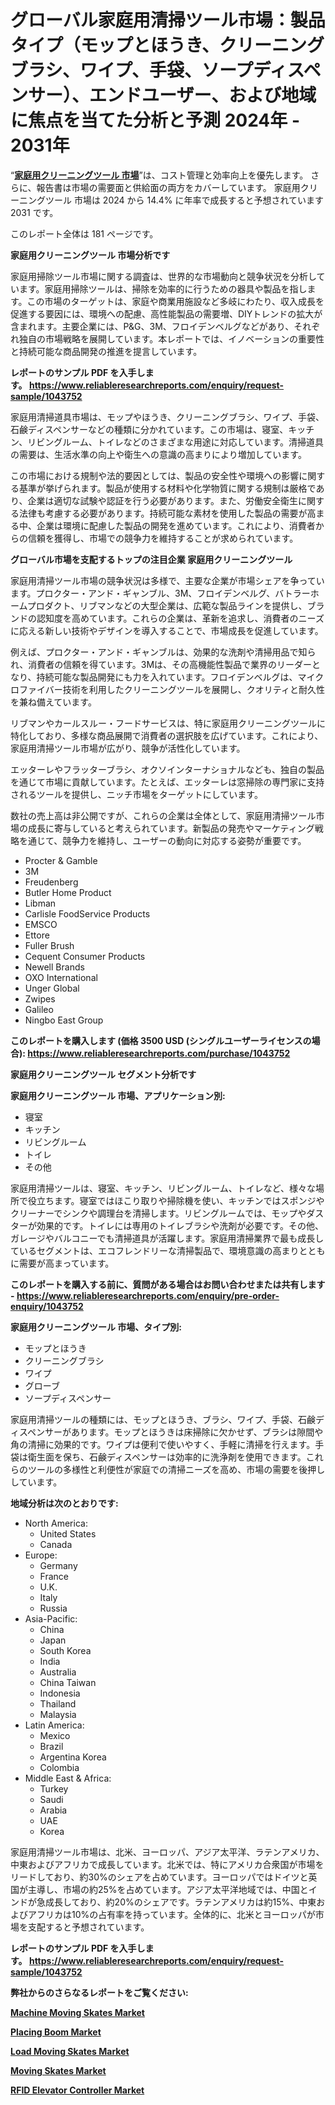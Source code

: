 <p><h1>グローバル家庭用清掃ツール市場：製品タイプ（モップとほうき、クリーニングブラシ、ワイプ、手袋、ソープディスペンサー）、エンドユーザー、および地域に焦点を当てた分析と予測 2024年 - 2031年</h1></p><p>&ldquo;<strong><a href="https://www.reliableresearchreports.com/household-cleaning-tools-r1043752?utm_campaign=110&utm_medium=9&utm_source=Github&utm_content=ia&utm_term=30122024&utm_id=household-cleaning-tools">家庭用クリーニングツール 市場</a></strong>&rdquo;は、コスト管理と効率向上を優先します。 さらに、報告書は市場の需要面と供給面の両方をカバーしています。 家庭用クリーニングツール 市場は 2024 から 14.4% に年率で成長すると予想されています2031 です。</p>
<p>このレポート全体は 181 ページです。</p>
<p><strong>家庭用クリーニングツール 市場分析です</strong></p>
<p><p>家庭用掃除ツール市場に関する調査は、世界的な市場動向と競争状況を分析しています。家庭用掃除ツールは、掃除を効率的に行うための器具や製品を指します。この市場のターゲットは、家庭や商業用施設など多岐にわたり、収入成長を促進する要因には、環境への配慮、高性能製品の需要増、DIYトレンドの拡大が含まれます。主要企業には、P&G、3M、フロイデンベルグなどがあり、それぞれ独自の市場戦略を展開しています。本レポートでは、イノベーションの重要性と持続可能な商品開発の推進を提言しています。</p></p>
<p><strong>レポートのサンプル PDF を入手します。&nbsp;<a href="https://www.reliableresearchreports.com/enquiry/request-sample/1043752?utm_campaign=110&utm_medium=9&utm_source=Github&utm_content=ia&utm_term=30122024&utm_id=household-cleaning-tools">https://www.reliableresearchreports.com/enquiry/request-sample/1043752</a></strong></p>
<p><p>家庭用清掃道具市場は、モップやほうき、クリーニングブラシ、ワイプ、手袋、石鹸ディスペンサーなどの種類に分かれています。この市場は、寝室、キッチン、リビングルーム、トイレなどのさまざまな用途に対応しています。清掃道具の需要は、生活水準の向上や衛生への意識の高まりにより増加しています。</p><p>この市場における規制や法的要因としては、製品の安全性や環境への影響に関する基準が挙げられます。製品が使用する材料や化学物質に関する規制は厳格であり、企業は適切な試験や認証を行う必要があります。また、労働安全衛生に関する法律も考慮する必要があります。持続可能な素材を使用した製品の需要が高まる中、企業は環境に配慮した製品の開発を進めています。これにより、消費者からの信頼を獲得し、市場での競争力を維持することが求められています。</p></p>
<p><strong>グローバル市場を支配するトップの注目企業 家庭用クリーニングツール</strong></p>
<p><p>家庭用清掃ツール市場の競争状況は多様で、主要な企業が市場シェアを争っています。プロクター・アンド・ギャンブル、3M、フロイデンベルグ、バトラーホームプロダクト、リブマンなどの大型企業は、広範な製品ラインを提供し、ブランドの認知度を高めています。これらの企業は、革新を追求し、消費者のニーズに応える新しい技術やデザインを導入することで、市場成長を促進しています。</p><p>例えば、プロクター・アンド・ギャンブルは、効果的な洗剤や清掃用品で知られ、消費者の信頼を得ています。3Mは、その高機能性製品で業界のリーダーとなり、持続可能な製品開発にも力を入れています。フロイデンベルグは、マイクロファイバー技術を利用したクリーニングツールを展開し、クオリティと耐久性を兼ね備えています。</p><p>リブマンやカールスルー・フードサービスは、特に家庭用クリーニングツールに特化しており、多様な商品展開で消費者の選択肢を広げています。これにより、家庭用清掃ツール市場が広がり、競争が活性化しています。</p><p>エッターレやフラッターブラシ、オクソインターナショナルなども、独自の製品を通じて市場に貢献しています。たとえば、エッターレは窓掃除の専門家に支持されるツールを提供し、ニッチ市場をターゲットにしています。</p><p>数社の売上高は非公開ですが、これらの企業は全体として、家庭用清掃ツール市場の成長に寄与していると考えられています。新製品の発売やマーケティング戦略を通じて、競争力を維持し、ユーザーの動向に対応する姿勢が重要です。</p></p>
<p><ul><li>Procter & Gamble</li><li>3M</li><li>Freudenberg</li><li>Butler Home Product</li><li>Libman</li><li>Carlisle FoodService Products</li><li>EMSCO</li><li>Ettore</li><li>Fuller Brush</li><li>Cequent Consumer Products</li><li>Newell Brands</li><li>OXO International</li><li>Unger Global</li><li>Zwipes</li><li>Galileo</li><li>Ningbo East Group</li></ul></p>
<p><strong>このレポートを購入します (価格 3500 USD (シングルユーザーライセンスの場合):&nbsp;<a href="https://www.reliableresearchreports.com/purchase/1043752?utm_campaign=110&utm_medium=9&utm_source=Github&utm_content=ia&utm_term=30122024&utm_id=household-cleaning-tools">https://www.reliableresearchreports.com/purchase/1043752</a></strong></p>
<p><strong>家庭用クリーニングツール セグメント分析です</strong></p>
<p><strong>家庭用クリーニングツール 市場、アプリケーション別:</strong></p>
<p><ul><li>寝室</li><li>キッチン</li><li>リビングルーム</li><li>トイレ</li><li>その他</li></ul></p>
<p><p>家庭用清掃ツールは、寝室、キッチン、リビングルーム、トイレなど、様々な場所で役立ちます。寝室ではほこり取りや掃除機を使い、キッチンではスポンジやクリーナーでシンクや調理台を清掃します。リビングルームでは、モップやダスターが効果的です。トイレには専用のトイレブラシや洗剤が必要です。その他、ガレージやバルコニーでも清掃道具が活躍します。家庭用清掃業界で最も成長しているセグメントは、エコフレンドリーな清掃製品で、環境意識の高まりとともに需要が高まっています。</p></p>
<p><strong>このレポートを購入する前に、質問がある場合はお問い合わせまたは共有します - <a href="https://www.reliableresearchreports.com/enquiry/pre-order-enquiry/1043752?utm_campaign=110&utm_medium=9&utm_source=Github&utm_content=ia&utm_term=30122024&utm_id=household-cleaning-tools">https://www.reliableresearchreports.com/enquiry/pre-order-enquiry/1043752</a></strong></p>
<p><strong>家庭用クリーニングツール 市場、タイプ別:</strong></p>
<p><ul><li>モップとほうき</li><li>クリーニングブラシ</li><li>ワイプ</li><li>グローブ</li><li>ソープディスペンサー</li></ul></p>
<p><p>家庭用清掃ツールの種類には、モップとほうき、ブラシ、ワイプ、手袋、石鹸ディスペンサーがあります。モップとほうきは床掃除に欠かせず、ブラシは隙間や角の清掃に効果的です。ワイプは便利で使いやすく、手軽に清掃を行えます。手袋は衛生面を保ち、石鹸ディスペンサーは効率的に洗浄剤を使用できます。これらのツールの多様性と利便性が家庭での清掃ニーズを高め、市場の需要を後押ししています。</p></p>
<p><strong>地域分析は次のとおりです:</strong></p>
<p><ul>
    <li>
        North America:
        <ul>
            <li>United States</li>
            <li>Canada</li>
        </ul>
    </li>
    <li>
        Europe:
        <ul>
            <li>Germany</li>
            <li>France</li>
            <li>U.K.</li>
            <li>Italy</li>
            <li>Russia</li>
        </ul>
    </li>
    <li>
        Asia-Pacific:
        <ul>
            <li>China</li>
            <li>Japan</li>
            <li>South Korea</li>
            <li>India</li>
            <li>Australia</li>
            <li>China Taiwan</li>
            <li>Indonesia</li>
            <li>Thailand</li>
            <li>Malaysia</li>
        </ul>
    </li>
    <li>
        Latin America:
        <ul>
            <li>Mexico</li>
            <li>Brazil</li>
            <li>Argentina Korea</li>
            <li>Colombia</li>
        </ul>
    </li>
    <li>
        Middle East & Africa:
        <ul>
            <li>Turkey</li>
            <li>Saudi</li>
            <li>Arabia</li>
            <li>UAE</li>
            <li>Korea</li>
        </ul>
    </li>
    </ul></p>
<p><p>家庭用清掃ツール市場は、北米、ヨーロッパ、アジア太平洋、ラテンアメリカ、中東およびアフリカで成長しています。北米では、特にアメリカ合衆国が市場をリードしており、約30%のシェアを占めています。ヨーロッパではドイツと英国が主導し、市場の約25%を占めています。アジア太平洋地域では、中国とインドが急成長しており、約20%のシェアです。ラテンアメリカは約15%、中東およびアフリカは10%の占有率を持っています。全体的に、北米とヨーロッパが市場を支配すると予想されています。</p></p>
<p><strong>レポートのサンプル PDF を入手します。&nbsp;<a href="https://www.reliableresearchreports.com/enquiry/request-sample/1043752?utm_campaign=110&utm_medium=9&utm_source=Github&utm_content=ia&utm_term=30122024&utm_id=household-cleaning-tools">https://www.reliableresearchreports.com/enquiry/request-sample/1043752</a></strong></p>
<p><strong></strong></p>
<p><strong></strong></p>
<p><strong></strong></p>
<p><strong></strong></p>
<p><strong>弊社からのさらなるレポートをご覧ください:</strong></p>
<p><strong><p><a href="https://github.com/tamiaknaub6/Market-Research-Report-List-1/blob/main/machine-moving-skates-market.md?utm_campaign=110&utm_medium=9&utm_source=Github&utm_content=ia&utm_term=30122024&utm_id=household-cleaning-tools">Machine Moving Skates Market</a></p><p><a href="https://github.com/FosterFahey91/Market-Research-Report-List-1/blob/main/placing-boom-market.md?utm_campaign=110&utm_medium=9&utm_source=Github&utm_content=ia&utm_term=30122024&utm_id=household-cleaning-tools">Placing Boom Market</a></p><p><a href="https://github.com/kathiestrine5ty/Market-Research-Report-List-1/blob/main/load-moving-skates-market.md?utm_campaign=110&utm_medium=9&utm_source=Github&utm_content=ia&utm_term=30122024&utm_id=household-cleaning-tools">Load Moving Skates Market</a></p><p><a href="https://github.com/mayabungard8092/Market-Research-Report-List-1/blob/main/moving-skates-market.md?utm_campaign=110&utm_medium=9&utm_source=Github&utm_content=ia&utm_term=30122024&utm_id=household-cleaning-tools">Moving Skates Market</a></p><p><a href="https://github.com/NarcisoFerry/Market-Research-Report-List-1/blob/main/rfid-elevator-controller-market.md?utm_campaign=110&utm_medium=9&utm_source=Github&utm_content=ia&utm_term=30122024&utm_id=household-cleaning-tools">RFID Elevator Controller Market</a></p></strong></p>